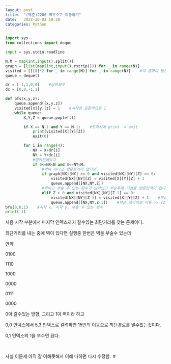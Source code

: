 ```yaml
---
layout: post
title:  "(백준)2206 벽부수고 이동하기"
date:   2022-10-03 18:20
categories: Python
---
```

````python
import sys
from collections import deque

input = sys.stdin.readline

N,M = map(int,input().split())
graph = [list(map(int,input().rstrip())) for _ in range(N)]
visited = [[[0]*2 for _ in range(M)] for _ in range(N)]    #각 층마다 방문여부 저장 리스트
queue = deque()

dr = [-1,1,0,0]    #상하좌우
dc = [0,0,-1,1]

def bfs(x,y,z):
    queue.append([x,y,z])
    visited[x][y][z] = 1    #시작점 포함이므로 1
    while queue:
        X,Y,Z = queue.popleft()

        if X == N-1 and Y == M-1:    #도착시에 print -> exit
            print(visited[X][Y][Z])
            exit(0)

        for i in range(4):
            NX = X+dr[i]
            NY = Y+dc[i]
            #범위안에있고
            if 0<=NX<N and 0<=NY<M:
                #벽이 아니고 방문한적이 없다면
                if graph[NX][NY] == 0 and visited[NX][NY][Z] == 0:
                    visited[NX][NY][Z] = visited[X][Y][Z] + 1
                    queue.append([NX,NY,Z])
                #벽이고 부술 수 있는 횟수가 남아있고 부순후에 지점을 방문한적이 없다면
                elif Z > 0 and visited[NX][NY][Z-1] == 0:
                    visited[NX][NY][Z-1] = visited[X][Y][Z] + 1    #부순 후 레이어에 방문횟수 증감
                    queue.append([NX,NY,Z-1])    #부순 레이어로 이동 -> (Z-1)
bfs(0,0,1)    #시작 x, 시작 y, 부술 수 있는 횟수
print(-1)
````

처음 시작 부분에서 마지막 인덱스까지 갈수있는 최단거리를 찾는 문제이다.

최단거리를 내는 중에 벽이 있다면 실행중 한번은 벽을 부술수 있는데

만약


0100

1110

1000

0000

0111

0000


0이 갈수있는 방향, 그리고 1이 벽이라 하고 

0,0 인덱스에서 5,3 인덱스로 갈려하면 15번의 이동으로 최단경로를 낼수있는것이다.

0,1 인덱스의 1을 부수면 된다.

​

사실 이문제 아직 잘 이해못해서 이해 다하면 다시 수정함. ㅎ